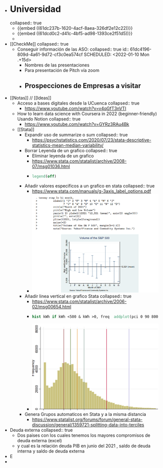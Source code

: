 - # Universidad
  collapsed:: true
	- {{embed ((61dc237b-1620-4acf-8aea-326df2e12c22))}}
	- {{embed ((61dcd0c2-d41c-4bf5-ad98-1393ce2f51d5))}}
	-
- [[CheckMe]]
  collapsed:: true
	- Conseguir información de las ASO:
	  collapsed:: true
	  id:: 61dc4196-809d-4a61-9d72-cf3c0ea574cf
	  SCHEDULED: <2022-01-10 Mon .+15d>
		- Nombres de las presentaciones
		- Para presentación de Pitch vía zoom
		- Prospecciones de Empresas a visitar
			-
- [[Notas]] // [[Ideas]]
	- Acceso a bases digitales desde la UCuenca
	  collapsed:: true
		- https://www.youtube.com/watch?v=v4qGfT3nVTI
	- How to learn data science with Coursera in 2022 (beginner-friendly) Usando Notion
	  collapsed:: true
		- https://www.youtube.com/watch?v=GYRz3RAu4Bk
	- [[Stata]]
		- Expandir uso de summarize o sum
		  collapsed:: true
			- https://psychstatistics.com/2020/07/23/stata-descriptive-statistics-mean-median-variability/
		- Borrar Leyenda de un grafico
		  collapsed:: true
			- Eliminar leyenda de un grafico
			- https://www.stata.com/statalist/archive/2008-07/msg01036.html
			- ```stata
			  legend(off)
			  ```
		- Añadir valores especificos a un grafico en stata
		  collapsed:: true
			- https://www.stata.com/manuals/g-3axis_label_options.pdf
			- ![image.png](../assets/image_1641874865740_0.png)
		- Añadir linea vertical en grafico Stata
		  collapsed:: true
			- https://www.stata.com/statalist/archive/2006-02/msg00654.html
			- ```stata
			  hist kWh if kWh <500 & kWh >0, freq  addplot(pci 0 90 8000 90 || pci 0 120 8000 120 || pci 0 150 8000 150 || pci 0 180 8000 180 || pci 0 280 8000 280 || pci 0 380 8000 380  ) xlabel(0 90 120 150 180 280 380 , labsize(2)) legend(off)
			  ```
			- ![image.png](../assets/image_1641874965389_0.png)
		- Genera Grupos automaticos en Stata y a la misma distancia
			- https://www.statalist.org/forums/forum/general-stata-discussion/general/1359721-splitting-data-into-terciles
- Deuda externa 
  collapsed:: true
	- Dos paises con los cuales tenemos los mayores compromisos de deuda externa (excel)
	- y cual es la relación deuda PIB en junio del 2021 , saldo de deuda interna y saldo de deuda externa
- E
-